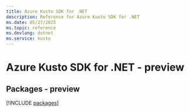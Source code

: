```yaml
---
title: Azure Kusto SDK for .NET
description: Reference for Azure Kusto SDK for .NET
ms.date: 05/27/2025
ms.topic: reference
ms.devlang: dotnet
ms.service: kusto
---
```

# Azure Kusto SDK for .NET - preview
## Packages - preview
[!INCLUDE [packages](kusto-index.md)]